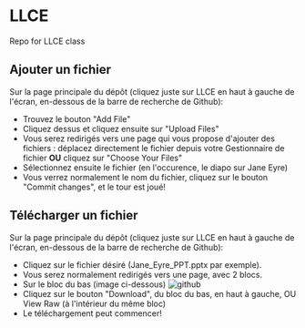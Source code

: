 # LLCE
Repo for LLCE class

## Ajouter un fichier
Sur la page principale du dépôt (cliquez juste sur LLCE en haut à gauche de l'écran, en-dessous de la barre de recherche de Github):
* Trouvez le bouton "Add File"
* Cliquez dessus et cliquez ensuite sur "Upload Files"
* Vous serez redirigés vers une page qui vous propose d'ajouter des fichiers : déplacez directement le fichier depuis votre Gestionnaire de fichier **OU** cliquez sur "Choose Your Files"
* Sélectionnez ensuite le fichier (en l'occurence, le diapo sur Jane Eyre)
* Vous verrez normalement le nom du fichier, cliquez sur le bouton "Commit changes", et le tour est joué!

## Télécharger un fichier
Sur la page principale du dépôt (cliquez juste sur LLCE en haut à gauche de l'écran, en-dessous de la barre de recherche de Github):
* Cliquez sur le fichier désiré (Jane_Eyre_PPT.pptx par exemple).
* Vous serez normalement redirigés vers une page, avec 2 blocs.
* Sur le bloc du bas (image ci-dessous)
![github](https://user-images.githubusercontent.com/64327328/110332358-85fa1500-8020-11eb-9a01-620a70a6170c.PNG)
* Cliquez sur le bouton "Download", du bloc du bas, en haut à gauche, OU View Raw (à l'intérieur du même bloc)
* Le téléchargement peut commencer!
